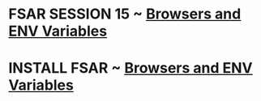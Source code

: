 # FSAR SESSION 15 ~ [Browsers and ENV Variables](https://fullstackautomationwithruby.com/Browsers-and-ENV-Variables)

# INSTALL FSAR ~ [Browsers and ENV Variables](https://fullstackautomationwithruby.com/install)
